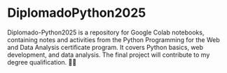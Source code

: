 # DiplomadoPython2025
Diplomado-Python2025 is a repository for Google Colab notebooks, containing notes and activities from the Python Programming for the Web and Data Analysis certificate program. It covers Python basics, web development, and data analysis. The final project will contribute to my degree qualification. 🚀🐍
